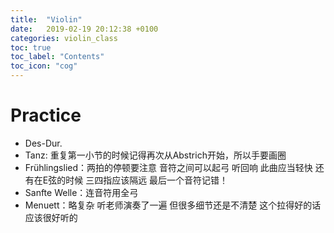 ```yaml
---
title:  "Violin"
date:   2019-02-19 20:12:38 +0100
categories: violin_class
toc: true
toc_label: "Contents"
toc_icon: "cog"
---
```


# Practice

* Des-Dur.
* Tanz: 重复第一小节的时候记得再次从Abstrich开始，所以手要画圈
* Frühlingslied：两拍的停顿要注意 音符之间可以起弓 听回响 此曲应当轻快 还有在E弦的时候 三四指应该隔远 最后一个音符记错！
* Sanfte Welle：连音符用全弓 
* Menuett：略复杂 听老师演奏了一遍 但很多细节还是不清楚 这个拉得好的话应该很好听的

